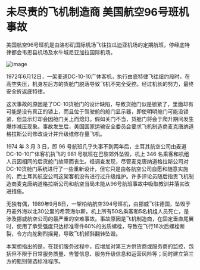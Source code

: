 # 未尽责的飞机制造商 美国航空96号班机事故

美国航空96号班机是由洛杉矶国际机场飞往拉瓜迪亚机场的定期航班，停经底特律都会韦恩县机场及水牛城尼亚加拉国际机场。

![image](https://github.com/user-attachments/assets/a0a2d36f-868e-4fea-a6eb-450b8d821ee7)


1972年6月12日，一架麦道DC-10-10广体客机，执行由底特律飞往纽约段时，在高空失压，机身左后方的货舱门脱落导致飞机不完全受控。经过机长的努力，最终安全折返底特律。

这次事故的原因是了DC-10货舱门的设计缺陷，导致货舱门似是锁紧了，里面却有可能是没有真正的锁上，而且位于驾驶舱的舱门显示器，即使明明舱门可能没锁紧，但显示灯却会因舱门关上而熄灯。假如关门不当，货舱门将会于爬升期间发生爆炸减压现象。事故发生后，美国国家运输安全委员会要求飞机制造商麦克唐纳道格拉斯公司修改设计并升级维修存量飞机。

1974 年 3 月 3 日，即 96 号航班几乎失事不到两年后，土耳其航空公司由麦道DC-10-10广体客机执飞的 981 号航班在巴黎郊外坠毁，机上 346 名乘客和机组人员因相同的后货舱门故障而丧生。经调查发现，尽管麦克唐纳道格拉斯公司对DC-10货舱门系统进行了一些重新设计，但它只是由各航空公司自愿和随意实施的，而土耳其航空公司这架客机没有进行过升级维护。许多评论员随后指责飞机制造商麦克唐纳道格拉斯公司和航空当局未能从96号航班事故中吸取教训并落实改进措施。

无独有偶，1989年9月8日，一架柏纳航空394号班机，由挪威飞往德国，坠毁于丹麦外海以北30公里的希茨海尔斯。机上所有50名乘客和5名机组人员死亡，是涉及挪威航空公司的最严重的空难事故。事故原因是飞机制造商，在固定垂直尾翼时，使用了承受强度只达标准零件60%的劣质螺栓，导致在飞行16次后螺栓断裂，令方向舵剧烈摇晃，导致飞机倾斜翻转坠毁。

本案想指出的是，在我们服务过程中，应增加对第三方供货商或服务商的监控，包括但不限于日常服务质量、告警信息、服务升级信息和运营风险等；同时建立第三方的甄别筛选标准程序。
